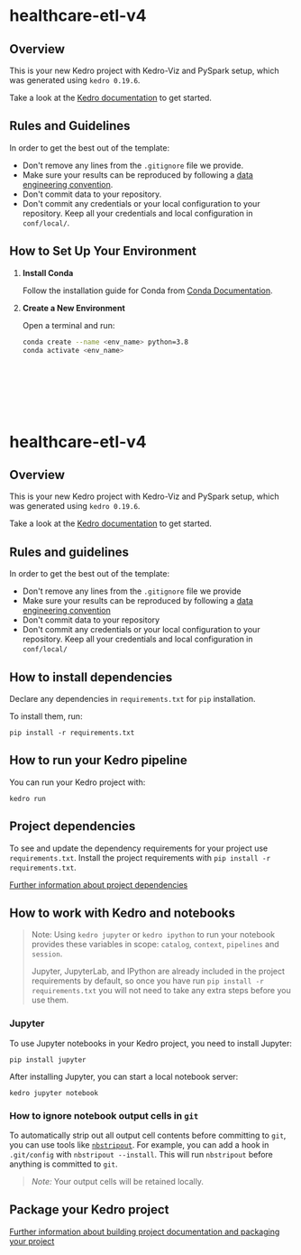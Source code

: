 # healthcare-etl-v4

## Overview

This is your new Kedro project with Kedro-Viz and PySpark setup, which was generated using `kedro 0.19.6`.

Take a look at the [Kedro documentation](https://docs.kedro.org) to get started.

## Rules and Guidelines

In order to get the best out of the template:

* Don't remove any lines from the `.gitignore` file we provide.
* Make sure your results can be reproduced by following a [data engineering convention](https://docs.kedro.org/en/stable/faq/faq.html#what-is-data-engineering-convention).
* Don't commit data to your repository.
* Don't commit any credentials or your local configuration to your repository. Keep all your credentials and local configuration in `conf/local/`.

## How to Set Up Your Environment

1. **Install Conda**

   Follow the installation guide for Conda from [Conda Documentation](https://docs.conda.io/projects/conda/en/latest/user-guide/install/index.html).

2. **Create a New Environment**

   Open a terminal and run:

   ```bash
   conda create --name <env_name> python=3.8
   conda activate <env_name>









# healthcare-etl-v4

## Overview

This is your new Kedro project with Kedro-Viz and PySpark setup, which was generated using `kedro 0.19.6`.

Take a look at the [Kedro documentation](https://docs.kedro.org) to get started.

## Rules and guidelines

In order to get the best out of the template:

* Don't remove any lines from the `.gitignore` file we provide
* Make sure your results can be reproduced by following a [data engineering convention](https://docs.kedro.org/en/stable/faq/faq.html#what-is-data-engineering-convention)
* Don't commit data to your repository
* Don't commit any credentials or your local configuration to your repository. Keep all your credentials and local configuration in `conf/local/`

## How to install dependencies

Declare any dependencies in `requirements.txt` for `pip` installation.

To install them, run:

```
pip install -r requirements.txt
```

## How to run your Kedro pipeline

You can run your Kedro project with:

```
kedro run
```


## Project dependencies

To see and update the dependency requirements for your project use `requirements.txt`. Install the project requirements with `pip install -r requirements.txt`.

[Further information about project dependencies](https://docs.kedro.org/en/stable/kedro_project_setup/dependencies.html#project-specific-dependencies)

## How to work with Kedro and notebooks

> Note: Using `kedro jupyter` or `kedro ipython` to run your notebook provides these variables in scope: `catalog`, `context`, `pipelines` and `session`.
>
> Jupyter, JupyterLab, and IPython are already included in the project requirements by default, so once you have run `pip install -r requirements.txt` you will not need to take any extra steps before you use them.

### Jupyter
To use Jupyter notebooks in your Kedro project, you need to install Jupyter:

```
pip install jupyter
```

After installing Jupyter, you can start a local notebook server:

```
kedro jupyter notebook
```

### How to ignore notebook output cells in `git`
To automatically strip out all output cell contents before committing to `git`, you can use tools like [`nbstripout`](https://github.com/kynan/nbstripout). For example, you can add a hook in `.git/config` with `nbstripout --install`. This will run `nbstripout` before anything is committed to `git`.

> *Note:* Your output cells will be retained locally.

## Package your Kedro project

[Further information about building project documentation and packaging your project](https://docs.kedro.org/en/stable/tutorial/package_a_project.html)
